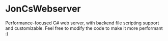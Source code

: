 # JonCsWebserver
Performance-focused C# web server, with backend file scripting support and customizable.
Feel free to modify the code to make it more performant :)
